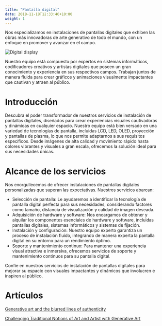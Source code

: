 ```yaml
---
title: "Pantalla digital"
date: 2018-11-18T12:33:46+10:00
weight: 1
---
```


Nos especializamos en instalaciones de pantallas digitales que exhiben las obras más innovadoras de arte generativo de todo el mundo, con un enfoque en promover y avanzar en el campo.

![Digital display](/images/illustrations/digital-display.png)

Nuestro equipo está compuesto por expertos en sistemas informáticos, codificadores creativos y artistas digitales que poseen un gran conocimiento y experiencia en sus respectivos campos. Trabajan juntos de manera fluida para crear gráficos y animaciones visualmente impactantes que cautivan y atraen al público.

# Introducción

Descubra el poder transformador de nuestros servicios de instalación de pantallas digitales, diseñados para crear experiencias visuales cautivadoras y dinámicas en cualquier espacio. Nuestro equipo está bien versado en una variedad de tecnologías de pantalla, incluidas LCD, LED, OLED, proyección y pantallas de plasma, lo que nos permite adaptarnos a sus requisitos específicos. Desde imágenes de alta calidad y movimiento rápido hasta colores vibrantes y visuales a gran escala, ofrecemos la solución ideal para sus necesidades únicas.

# Alcance de los servicios

Nos enorgullecemos de ofrecer instalaciones de pantallas digitales personalizadas que superan las expectativas. Nuestros servicios abarcan:

- Selección de pantalla: Le ayudaremos a identificar la tecnología de pantalla digital perfecta para sus necesidades, considerando factores como tamaño, distancia de visualización y calidad de imagen deseada.
- Adquisición de hardware y software: Nos encargamos de obtener y alquilar los componentes esenciales de hardware y software, incluidas pantallas digitales, sistemas informáticos y sistemas de fijación.
- Instalación y configuración: Nuestro equipo experto garantiza un proceso de instalación fluido, integrando de manera experta la pantalla digital en su entorno para un rendimiento óptimo.
- Soporte y mantenimiento continuo: Para mantener una experiencia visual atractiva e inmersiva, ofrecemos servicios de soporte y mantenimiento continuos para su pantalla digital.

Confíe en nuestros servicios de instalación de pantallas digitales para mejorar su espacio con visuales impactantes y dinámicos que involucren e inspiren al público.

# Artículos

[Generative art and the blurred lines of authenticity](https://medium.com/generatedart/generative-art-and-the-blurred-lines-of-authenticity-80d5417d8c03)

[Challenging Traditional Notions of Art and Artist with Generative Art](https://medium.com/generatedart/challenging-traditional-notions-of-art-and-artist-with-generative-art-193811e3d406)
